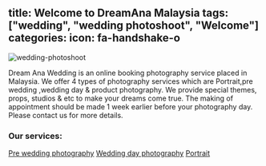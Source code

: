 title: Welcome to DreamAna Malaysia
tags: ["wedding", "wedding photoshoot", "Welcome"]
categories: 
icon: fa-handshake-o
---
![wedding-photoshoot](/wedding-photography-malaysia-2-1400x931.jpg)

Dream Ana Wedding is an online booking photography service placed in Malaysia. We offer 4 types of photography services which are Portrait,pre wedding ,wedding day & product photography. We provide special themes, props, studios & etc to make your dreams come true. The making of appointment should be made 1 week earlier before your photography day. Please contact us for more details.

### Our services:
[Pre wedding photography](/pre-wedding-photography)
[Wedding day photography](/wedding-day-photography)
[Portrait](/portrait)
